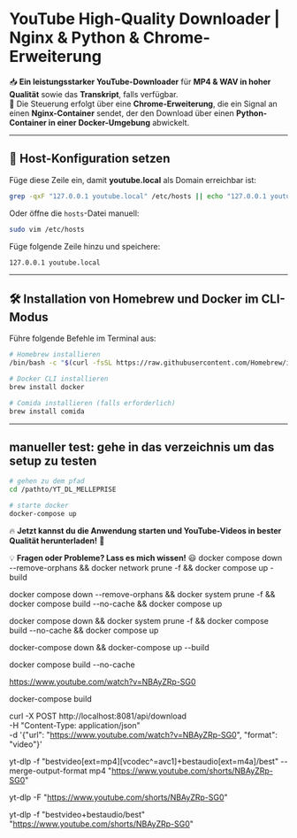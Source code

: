 # **YouTube High-Quality Downloader | Nginx & Python & Chrome-Erweiterung**

📥 **Ein leistungsstarker YouTube-Downloader** für **MP4 & WAV in hoher Qualität** sowie das **Transkript**, falls verfügbar.  
🔗 Die Steuerung erfolgt über eine **Chrome-Erweiterung**, die ein Signal an einen **Nginx-Container** sendet, der den Download über einen **Python-Container in einer Docker-Umgebung** abwickelt.

---

## **🔧 Host-Konfiguration setzen**

Füge diese Zeile ein, damit **youtube.local** als Domain erreichbar ist:

```sh
grep -qxF "127.0.0.1 youtube.local" /etc/hosts || echo "127.0.0.1 youtube.local" | sudo tee -a /etc/hosts
```

Oder öffne die `hosts`-Datei manuell:

```sh
sudo vim /etc/hosts
```

Füge folgende Zeile hinzu und speichere:

```
127.0.0.1 youtube.local
```

---

## **🛠 Installation von Homebrew und Docker im CLI-Modus**

Führe folgende Befehle im Terminal aus:

```sh
# Homebrew installieren
/bin/bash -c "$(curl -fsSL https://raw.githubusercontent.com/Homebrew/install/HEAD/install.sh)"

# Docker CLI installieren
brew install docker

# Comida installieren (falls erforderlich)
brew install comida
```

---

## **manueller test:** gehe in das verzeichnis um das setup zu testen
```sh
# gehen zu dem pfad
cd /pathto/YT_DL_MELLEPRISE

# starte docker
docker-compose up
```

🔥 **Jetzt kannst du die Anwendung starten und YouTube-Videos in bester Qualität herunterladen!** 🚀  

💡 **Fragen oder Probleme? Lass es mich wissen!** 😃
docker compose down --remove-orphans && docker network prune -f && docker compose up -build

docker compose down --remove-orphans && docker system prune -f && docker compose build --no-cache && docker compose up

docker compose down && docker system prune -f && docker compose build --no-cache && docker compose up

docker-compose down && docker-compose up --build

docker compose build --no-cache



https://www.youtube.com/watch?v=NBAyZRp-SG0

docker-compose build

curl -X POST http://localhost:8081/api/download \
     -H "Content-Type: application/json" \
     -d '{"url": "https://www.youtube.com/watch?v=NBAyZRp-SG0", "format": "video"}'


yt-dlp -f "bestvideo[ext=mp4][vcodec^=avc1]+bestaudio[ext=m4a]/best" --merge-output-format mp4 "https://www.youtube.com/shorts/NBAyZRp-SG0"



yt-dlp -F "https://www.youtube.com/shorts/NBAyZRp-SG0"

yt-dlp -f "bestvideo+bestaudio/best" "https://www.youtube.com/shorts/NBAyZRp-SG0"

